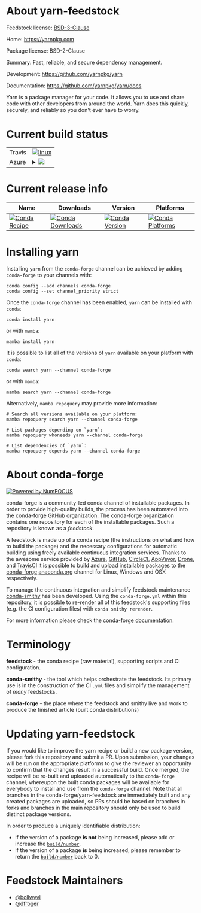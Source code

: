 About yarn-feedstock
====================

Feedstock license: [BSD-3-Clause](https://github.com/conda-forge/yarn-feedstock/blob/main/LICENSE.txt)

Home: https://yarnpkg.com

Package license: BSD-2-Clause

Summary: Fast, reliable, and secure dependency management.

Development: https://github.com/yarnpkg/yarn

Documentation: https://github.com/yarnpkg/yarn/docs

Yarn is a package manager for your code. It allows you to use and share
code with other developers from around the world. Yarn does this
quickly, securely, and reliably so you don't ever have to worry.


Current build status
====================


<table><tr>
    <td>Travis</td>
    <td>
      <a href="https://app.travis-ci.com/conda-forge/yarn-feedstock">
        <img alt="linux" src="https://img.shields.io/travis/com/conda-forge/yarn-feedstock/main.svg?label=Linux">
      </a>
    </td>
  </tr>
    
  <tr>
    <td>Azure</td>
    <td>
      <details>
        <summary>
          <a href="https://dev.azure.com/conda-forge/feedstock-builds/_build/latest?definitionId=4441&branchName=main">
            <img src="https://dev.azure.com/conda-forge/feedstock-builds/_apis/build/status/yarn-feedstock?branchName=main">
          </a>
        </summary>
        <table>
          <thead><tr><th>Variant</th><th>Status</th></tr></thead>
          <tbody><tr>
              <td>linux_64</td>
              <td>
                <a href="https://dev.azure.com/conda-forge/feedstock-builds/_build/latest?definitionId=4441&branchName=main">
                  <img src="https://dev.azure.com/conda-forge/feedstock-builds/_apis/build/status/yarn-feedstock?branchName=main&jobName=linux&configuration=linux%20linux_64_" alt="variant">
                </a>
              </td>
            </tr><tr>
              <td>linux_aarch64</td>
              <td>
                <a href="https://dev.azure.com/conda-forge/feedstock-builds/_build/latest?definitionId=4441&branchName=main">
                  <img src="https://dev.azure.com/conda-forge/feedstock-builds/_apis/build/status/yarn-feedstock?branchName=main&jobName=linux&configuration=linux%20linux_aarch64_" alt="variant">
                </a>
              </td>
            </tr><tr>
              <td>linux_ppc64le</td>
              <td>
                <a href="https://dev.azure.com/conda-forge/feedstock-builds/_build/latest?definitionId=4441&branchName=main">
                  <img src="https://dev.azure.com/conda-forge/feedstock-builds/_apis/build/status/yarn-feedstock?branchName=main&jobName=linux&configuration=linux%20linux_ppc64le_" alt="variant">
                </a>
              </td>
            </tr><tr>
              <td>osx_64</td>
              <td>
                <a href="https://dev.azure.com/conda-forge/feedstock-builds/_build/latest?definitionId=4441&branchName=main">
                  <img src="https://dev.azure.com/conda-forge/feedstock-builds/_apis/build/status/yarn-feedstock?branchName=main&jobName=osx&configuration=osx%20osx_64_" alt="variant">
                </a>
              </td>
            </tr><tr>
              <td>osx_arm64</td>
              <td>
                <a href="https://dev.azure.com/conda-forge/feedstock-builds/_build/latest?definitionId=4441&branchName=main">
                  <img src="https://dev.azure.com/conda-forge/feedstock-builds/_apis/build/status/yarn-feedstock?branchName=main&jobName=osx&configuration=osx%20osx_arm64_" alt="variant">
                </a>
              </td>
            </tr><tr>
              <td>win_64</td>
              <td>
                <a href="https://dev.azure.com/conda-forge/feedstock-builds/_build/latest?definitionId=4441&branchName=main">
                  <img src="https://dev.azure.com/conda-forge/feedstock-builds/_apis/build/status/yarn-feedstock?branchName=main&jobName=win&configuration=win%20win_64_" alt="variant">
                </a>
              </td>
            </tr>
          </tbody>
        </table>
      </details>
    </td>
  </tr>
</table>

Current release info
====================

| Name | Downloads | Version | Platforms |
| --- | --- | --- | --- |
| [![Conda Recipe](https://img.shields.io/badge/recipe-yarn-green.svg)](https://anaconda.org/conda-forge/yarn) | [![Conda Downloads](https://img.shields.io/conda/dn/conda-forge/yarn.svg)](https://anaconda.org/conda-forge/yarn) | [![Conda Version](https://img.shields.io/conda/vn/conda-forge/yarn.svg)](https://anaconda.org/conda-forge/yarn) | [![Conda Platforms](https://img.shields.io/conda/pn/conda-forge/yarn.svg)](https://anaconda.org/conda-forge/yarn) |

Installing yarn
===============

Installing `yarn` from the `conda-forge` channel can be achieved by adding `conda-forge` to your channels with:

```
conda config --add channels conda-forge
conda config --set channel_priority strict
```

Once the `conda-forge` channel has been enabled, `yarn` can be installed with `conda`:

```
conda install yarn
```

or with `mamba`:

```
mamba install yarn
```

It is possible to list all of the versions of `yarn` available on your platform with `conda`:

```
conda search yarn --channel conda-forge
```

or with `mamba`:

```
mamba search yarn --channel conda-forge
```

Alternatively, `mamba repoquery` may provide more information:

```
# Search all versions available on your platform:
mamba repoquery search yarn --channel conda-forge

# List packages depending on `yarn`:
mamba repoquery whoneeds yarn --channel conda-forge

# List dependencies of `yarn`:
mamba repoquery depends yarn --channel conda-forge
```


About conda-forge
=================

[![Powered by
NumFOCUS](https://img.shields.io/badge/powered%20by-NumFOCUS-orange.svg?style=flat&colorA=E1523D&colorB=007D8A)](https://numfocus.org)

conda-forge is a community-led conda channel of installable packages.
In order to provide high-quality builds, the process has been automated into the
conda-forge GitHub organization. The conda-forge organization contains one repository
for each of the installable packages. Such a repository is known as a *feedstock*.

A feedstock is made up of a conda recipe (the instructions on what and how to build
the package) and the necessary configurations for automatic building using freely
available continuous integration services. Thanks to the awesome service provided by
[Azure](https://azure.microsoft.com/en-us/services/devops/), [GitHub](https://github.com/),
[CircleCI](https://circleci.com/), [AppVeyor](https://www.appveyor.com/),
[Drone](https://cloud.drone.io/welcome), and [TravisCI](https://travis-ci.com/)
it is possible to build and upload installable packages to the
[conda-forge](https://anaconda.org/conda-forge) [anaconda.org](https://anaconda.org/)
channel for Linux, Windows and OSX respectively.

To manage the continuous integration and simplify feedstock maintenance
[conda-smithy](https://github.com/conda-forge/conda-smithy) has been developed.
Using the ``conda-forge.yml`` within this repository, it is possible to re-render all of
this feedstock's supporting files (e.g. the CI configuration files) with ``conda smithy rerender``.

For more information please check the [conda-forge documentation](https://conda-forge.org/docs/).

Terminology
===========

**feedstock** - the conda recipe (raw material), supporting scripts and CI configuration.

**conda-smithy** - the tool which helps orchestrate the feedstock.
                   Its primary use is in the construction of the CI ``.yml`` files
                   and simplify the management of *many* feedstocks.

**conda-forge** - the place where the feedstock and smithy live and work to
                  produce the finished article (built conda distributions)


Updating yarn-feedstock
=======================

If you would like to improve the yarn recipe or build a new
package version, please fork this repository and submit a PR. Upon submission,
your changes will be run on the appropriate platforms to give the reviewer an
opportunity to confirm that the changes result in a successful build. Once
merged, the recipe will be re-built and uploaded automatically to the
`conda-forge` channel, whereupon the built conda packages will be available for
everybody to install and use from the `conda-forge` channel.
Note that all branches in the conda-forge/yarn-feedstock are
immediately built and any created packages are uploaded, so PRs should be based
on branches in forks and branches in the main repository should only be used to
build distinct package versions.

In order to produce a uniquely identifiable distribution:
 * If the version of a package **is not** being increased, please add or increase
   the [``build/number``](https://docs.conda.io/projects/conda-build/en/latest/resources/define-metadata.html#build-number-and-string).
 * If the version of a package **is** being increased, please remember to return
   the [``build/number``](https://docs.conda.io/projects/conda-build/en/latest/resources/define-metadata.html#build-number-and-string)
   back to 0.

Feedstock Maintainers
=====================

* [@bollwyvl](https://github.com/bollwyvl/)
* [@dfroger](https://github.com/dfroger/)

